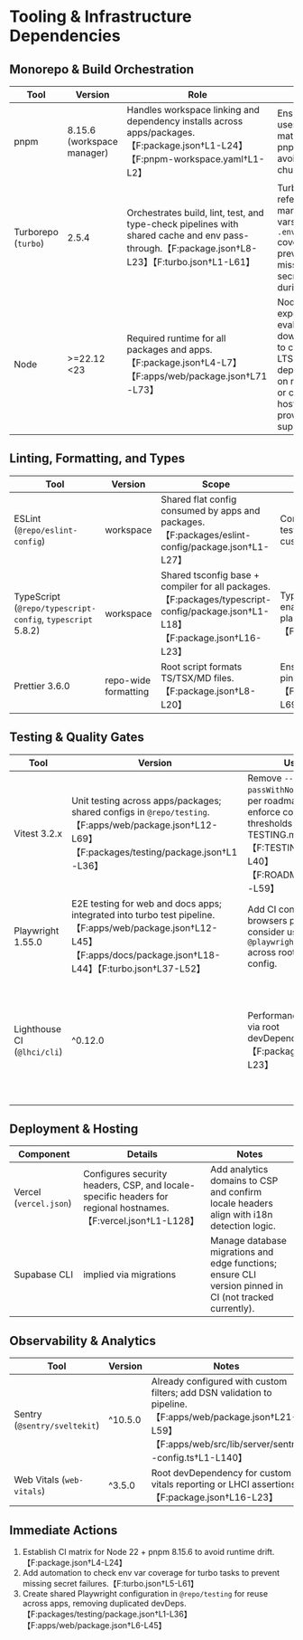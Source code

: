 # Tooling & Infrastructure Dependencies

## Monorepo & Build Orchestration
| Tool | Version | Role | Notes |
| --- | --- | --- | --- |
| pnpm | 8.15.6 (workspace manager) | Handles workspace linking and dependency installs across apps/packages.【F:package.json†L1-L24】【F:pnpm-workspace.yaml†L1-L2】 | Ensure CI uses matching pnpm to avoid lockfile churn. |
| Turborepo (`turbo`) | 2.5.4 | Orchestrates build, lint, test, and type-check pipelines with shared cache and env pass-through.【F:package.json†L8-L23】【F:turbo.json†L1-L61】 | Turbo tasks reference many env vars; add `.env.example` coverage to prevent missing secrets during CI. |
| Node | >=22.12 <23 | Required runtime for all packages and apps.【F:package.json†L4-L7】【F:apps/web/package.json†L71-L73】 | Node 22 is experimental; evaluate downgrading to current LTS (20/22 depending on release) or confirm hosting provider support. |

## Linting, Formatting, and Types
| Tool | Version | Scope | Notes |
| --- | --- | --- | --- |
| ESLint (`@repo/eslint-config`) | workspace | Shared flat config consumed by apps and packages.【F:packages/eslint-config/package.json†L1-L27】 | Config has no tests; add snapshot tests or lint fixtures when customizing rules. |
| TypeScript (`@repo/typescript-config`, `typescript` 5.8.2) | workspace | Shared tsconfig base + compiler for all packages.【F:packages/typescript-config/package.json†L1-L18】【F:package.json†L16-L23】 | TypeScript strict mode not fully enabled per roadmap backlog; plan incremental adoption.【F:ROADMAP.md†L61-L83】 |
| Prettier 3.6.0 | repo-wide formatting | Root script formats TS/TSX/MD files.【F:package.json†L8-L20】 | Ensure Prettier plugins (Svelte) pinned consistently across apps.【F:apps/web/package.json†L41-L69】 |

## Testing & Quality Gates
| Tool | Version | Usage | Notes |
| --- | --- | --- | --- |
| Vitest 3.2.x | Unit testing across apps/packages; shared configs in `@repo/testing`.【F:apps/web/package.json†L12-L69】【F:packages/testing/package.json†L1-L36】 | Remove `--passWithNoTests` flags per roadmap and enforce coverage thresholds from TESTING.md.【F:TESTING.md†L21-L40】【F:ROADMAP.md†L40-L59】 |
| Playwright 1.55.0 | E2E testing for web and docs apps; integrated into turbo test pipeline.【F:apps/web/package.json†L12-L45】【F:apps/docs/package.json†L18-L44】【F:turbo.json†L37-L52】 | Add CI containers with browsers preinstalled; consider using `@playwright/test` across root for shared config. |
| Lighthouse CI (`@lhci/cli`) | ^0.12.0 | Performance audits run via root devDependency.【F:package.json†L16-L23】 | Integrate into CI once storefront stabilizes; ensure tokens available for GitHub checks. |

## Deployment & Hosting
| Component | Details | Notes |
| --- | --- | --- |
| Vercel (`vercel.json`) | Configures security headers, CSP, and locale-specific headers for regional hostnames.【F:vercel.json†L1-L128】 | Add analytics domains to CSP and confirm locale headers align with i18n detection logic. |
| Supabase CLI | implied via migrations | Manage database migrations and edge functions; ensure CLI version pinned in CI (not tracked currently). | Document CLI version in DEVELOPMENT.md for reproducibility. |

## Observability & Analytics
| Tool | Version | Notes |
| --- | --- | --- |
| Sentry (`@sentry/sveltekit`) | ^10.5.0 | Already configured with custom filters; add DSN validation to pipeline.【F:apps/web/package.json†L21-L59】【F:apps/web/src/lib/server/sentry-config.ts†L1-L140】 |
| Web Vitals (`web-vitals`) | ^3.5.0 | Root devDependency for custom vitals reporting or LHCI assertions.【F:package.json†L16-L23】 |

## Immediate Actions
1. Establish CI matrix for Node 22 + pnpm 8.15.6 to avoid runtime drift.【F:package.json†L4-L24】
2. Add automation to check env var coverage for turbo tasks to prevent missing secret failures.【F:turbo.json†L5-L61】
3. Create shared Playwright configuration in `@repo/testing` for reuse across apps, removing duplicated devDeps.【F:packages/testing/package.json†L1-L36】【F:apps/web/package.json†L6-L45】
